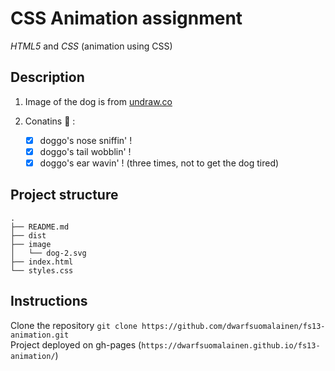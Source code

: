# CSS Animation assignment
*HTML5* and *CSS* (animation using CSS)

## Description

1. Image of the dog is from [undraw.co](https://undraw.co/illustrations)

2. Conatins :dog: :
    - [x] doggo's nose sniffin' !
    - [x] doggo's tail wobblin' ! 
    - [x] doggo's ear wavin' ! (three times, not to get the dog tired)

## Project structure
```
.
├── README.md
├── dist
├── image
│   └── dog-2.svg
├── index.html
└── styles.css
```
## Instructions
Clone the repository 
`git clone https://github.com/dwarfsuomalainen/fs13-animation.git`<br>
Project deployed on gh-pages (`https://dwarfsuomalainen.github.io/fs13-animation/`)

